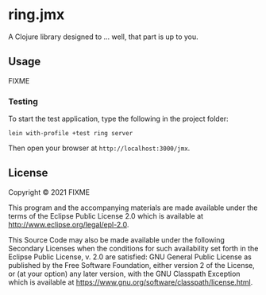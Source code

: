 # ring.jmx

A Clojure library designed to ... well, that part is up to you.

## Usage

FIXME

### Testing

To start the test application, type the following in the project folder:

```
lein with-profile +test ring server
```

Then open your browser at `http://localhost:3000/jmx`.

## License

Copyright © 2021 FIXME

This program and the accompanying materials are made available under the
terms of the Eclipse Public License 2.0 which is available at
http://www.eclipse.org/legal/epl-2.0.

This Source Code may also be made available under the following Secondary
Licenses when the conditions for such availability set forth in the Eclipse
Public License, v. 2.0 are satisfied: GNU General Public License as published by
the Free Software Foundation, either version 2 of the License, or (at your
option) any later version, with the GNU Classpath Exception which is available
at https://www.gnu.org/software/classpath/license.html.
